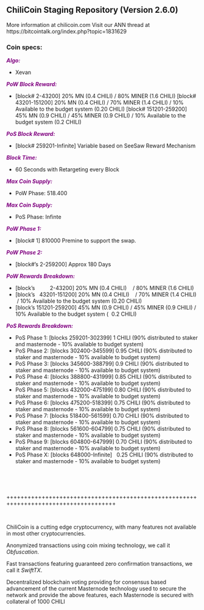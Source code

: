 <h2><strong>ChiliCoin Staging Repository (Version 2.6.0)</strong></h2>
<p>More information at chilicoin.com Visit our ANN thread at https://bitcointalk.org/index.php?topic=1831629</p>
<h3><strong>Coin specs:</strong></h3>
<p><strong><span style="color: #800080;"><em>Algo:</em></span></strong></p>
<ul>
<li>Xevan</li>
</ul>
<p><strong><span style="color: #800080;"><em>PoW Block Reward:</em></span></strong></p>
<ul>
<li>[block# 2-43200] 20% MN (0.4 CHILI) / 80% MINER (1.6 CHILI) [block# 43201-151200] 20% MN (0.4 CHILI) / 70% MINER (1.4 CHILI) / 10% Available to the budget system (0.20 CHILI) [block# 151201-259200] 45% MN (0.9 CHILI) / 45% MINER (0.9 CHILI) / 10% Available to the budget system (0.2 CHILI)</li>
</ul>
<p><strong><span style="color: #800080;"><em>PoS Block Reward:</em></span></strong></p>
<ul>
<li>[block# 259201-Infinite] Variable based on SeeSaw Reward Mechanism</li>
</ul>
<p><strong><span style="color: #800080;"><em>Block Time:</em></span></strong></p>
<ul>
<li>60 Seconds with Retargeting every Block</li>
</ul>
<p><strong><span style="color: #800080;"><em>Max Coin Supply:</em></span></strong></p>
<ul>
<li>PoW Phase: 518.400</li>
</ul>
<p><strong><span style="color: #800080;"><em>Max Coin Supply:</em></span></strong></p>
<ul>
<li>PoS Phase: Infinte</li>
</ul>
<p><strong><span style="color: #800080;"><em>PoW Phase 1:</em></span></strong></p>
<ul>
<li>[block# 1] 810000 Premine to support the swap.</li>
</ul>
<p><strong><span style="color: #800080;"><em>PoW Phase 2:</em></span></strong></p>
<ul>
<li>[block#&rsquo;s 2-259200] Approx 180 Days</li>
</ul>
<p><strong><span style="color: #800080;"><em>PoW Rewards Breakdown:</em></span></strong></p>
<ul>
<li>[block&rsquo;s &nbsp; &nbsp; &nbsp; &nbsp; &nbsp;2-43200] 20% MN (0.4 CHILI) &nbsp; &nbsp;/ 80% MINER (1.6 CHILI)</li>
<li>[block&rsquo;s &nbsp; 43201-151200] 20% MN (0.4 CHILI) &nbsp; &nbsp;/ 70% MINER (1.4 CHILI) &nbsp;/ 10% Available to the budget system (0.20 CHILI)</li>
<li>[block&rsquo;s 151201-259200] 45% MN (0.9 CHILI) / 45% MINER (0.9 CHILI) / 10% Available to the budget system ( &nbsp;0.2 CHILI)</li>
</ul>
<p><strong><span style="color: #800080;"><em>PoS Rewards Breakdown:</em></span></strong></p>
<ul>
<li>PoS Phase 1: [blocks 259201-302399] 1 CHILI (90% distributed to staker and masternode - 10% available to budget system)</li>
<li>PoS Phase 2: [blocks 302400-345599] 0.95 CHILI (90% distributed to staker and masternode - 10% available to budget system)</li>
<li>PoS Phase 3: [blocks 345600-388799] 0.9 CHILI (90% distributed to staker and masternode - 10% available to budget system)</li>
<li>PoS Phase 4: [blocks 388800-431999] 0.85 CHILI (90% distributed to staker and masternode - 10% available to budget system)</li>
<li>PoS Phase 5: [blocks 432000-475199] 0.80 CHILI (90% distributed to staker and masternode - 10% available to budget system)</li>
<li>PoS Phase 6: [blocks 475200-518399] 0.75 CHILI (90% distributed to staker and masternode - 10% available to budget system)</li>
<li>PoS Phase 7: [blocks 518400-561599] 0.70 CHILI (90% distributed to staker and masternode - 10% available to budget system)</li>
<li>PoS Phase 8: [blocks 561600-604799] 0.75 CHILI (90% distributed to staker and masternode - 10% available to budget system)</li>
<li>PoS Phase 9: [blocks 604800-647999] 0.70 CHILI (90% distributed to staker and masternode - 10% available to budget system)</li>
<li>PoS Phase X: [blocks 648000-Infinite] &nbsp; 0.25 CHILI (90% distributed to staker and masternode - 10% available to budget system)</li>
</ul>
<br/>
<p>&nbsp;</p>
<p>+++++++++++++++++++++++++++++++++++++++++++++++++++++++++++++++++++++++++++++++++++++</p>
<p>&nbsp;</p>
<p>ChiliCoin is a cutting edge cryptocurrency, with many features not available in most other cryptocurrencies.</p>
<p>Anonymized transactions using coin mixing technology, we call it <em>Obfuscation</em>.</p>
<p>Fast transactions featuring guaranteed zero confirmation transactions, we call it <em>SwiftTX</em>.</p>
<p>Decentralized blockchain voting providing for consensus based advancement of the current Masternode technology used to secure the network and provide the above features, each Masternode is secured with collateral of 1000 CHILI</p>